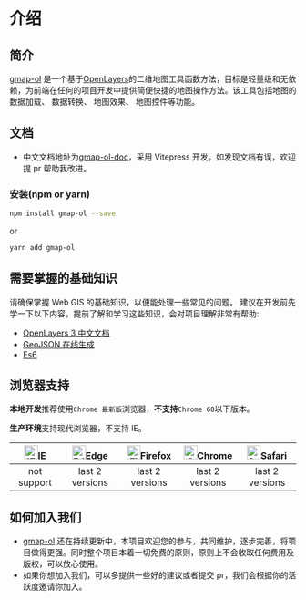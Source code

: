 # 介绍

## 简介

[gmap-ol](https://github.com/xuhongling/gmap-ol) 是一个基于[OpenLayers](https://openlayers.org)的二维地图工具函数方法，目标是轻量级和无依赖，为前端在任何的项目开发中提供简便快捷的地图操作方法。该工具包括地图的数据加载、 数据转换、 地图效果、 地图控件等功能。

## 文档

- 中文文档地址为[gmap-ol-doc](https://github.com/xuhongling/gmap-ol-doc)，采用 Vitepress 开发。如发现文档有误，欢迎提 pr 帮助我改进。

### 安装(npm or yarn)
```bash
npm install gmap-ol --save
```

or

```bash
yarn add gmap-ol
```

## 需要掌握的基础知识

请确保掌握 Web GIS 的基础知识，以便能处理一些常见的问题。
建议在开发前先学一下以下内容，提前了解和学习这些知识，会对项目理解非常有帮助:

- [OpenLayers 3 中文文档](http://linwei.xyz/ol3-primer/index.html)
- [GeoJSON 在线生成](http://datav.aliyun.com/portal/school/atlas/area_generator)
- [Es6](https://es6.ruanyifeng.com/)


## 浏览器支持

**本地开发**推荐使用`Chrome 最新版`浏览器，**不支持**`Chrome 60`以下版本。

**生产环境**支持现代浏览器，不支持 IE。

| [<img src="https://raw.githubusercontent.com/alrra/browser-logos/master/src/archive/internet-explorer_9-11/internet-explorer_9-11_48x48.png" alt="IE" width="24px" height="24px"  />](http://godban.github.io/browsers-support-badges/)IE | [<img src="https://raw.githubusercontent.com/alrra/browser-logos/master/src/edge/edge_48x48.png" alt=" Edge" width="24px" height="24px" />](http://godban.github.io/browsers-support-badges/)Edge | [<img src="https://raw.githubusercontent.com/alrra/browser-logos/master/src/firefox/firefox_48x48.png" alt="Firefox" width="24px" height="24px" />](http://godban.github.io/browsers-support-badges/)Firefox | [<img src="https://raw.githubusercontent.com/alrra/browser-logos/master/src/chrome/chrome_48x48.png" alt="Chrome" width="24px" height="24px" />](http://godban.github.io/browsers-support-badges/)Chrome | [<img src="https://raw.githubusercontent.com/alrra/browser-logos/master/src/safari/safari_48x48.png" alt="Safari" width="24px" height="24px" />](http://godban.github.io/browsers-support-badges/)Safari |
| :-: | :-: | :-: | :-: | :-: |
| not support | last 2 versions | last 2 versions | last 2 versions | last 2 versions |

## 如何加入我们

- [gmap-ol](https://github.com/xuhongling/gmap-ol) 还在持续更新中，本项目欢迎您的参与，共同维护，逐步完善，将项目做得更强。同时整个项目本着一切免费的原则，原则上不会收取任何费用及版权，可以放心使用。
- 如果你想加入我们，可以多提供一些好的建议或者提交 pr，我们会根据你的活跃度邀请你加入。
